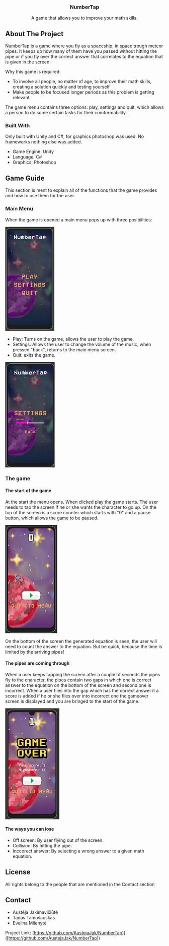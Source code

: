 <div>
 <h3 align="center"> NumberTap</h3>
  <p align="center">
    A game that allows you to improve your math skills.
</div>


<!-- ABOUT THE PROJECT -->
## About The Project

NumberTap is a game where you fly as a spaceship, in space trough meteor pipes. It keeps up how many of them have you passed without hitting the pipe or if you fly over the correct answer that correlates to the equation that is given in the screen. 

Why this game is required:
* To involve all people, no matter of age, to improve their math skills, creating a solution quickly and testing yourself
* Make people to be focused longer periods as this problem is getting relevant.

The game menu contains three options: play, settings and quit, which allows a person to do some certain tasks for their comformability.


### Built With
Only built with Unity and C#, for graphics photoshop was used. No frameworks nothing else was added.

* Game Engine: Unity
* Language: C#
* Graphics: Photoshop


<!-- GAME GUIDE -->
## Game Guide
This section is ment to explain all of the functions that the game provides and how to use them for the user.

### Main Menu
When the game is opened a main menu pops up with three posibilities:

![Menu page](https://github.com/AustejaJak/NumberTap/blob/39cf72ae2333187375bf63139beb303a03b532d6/menu.png)

* Play: Turns on the game, allows the user to play the game.
* Settings: Allows the user to change the volume of the music, when pressed "back", returns to the main menu screen.
* Quit: exits the game.

![Setting page](https://github.com/AustejaJak/NumberTap/blob/39cf72ae2333187375bf63139beb303a03b532d6/settings.png)

### The game
#### The start of the game
At the start the menu opens. When clicked play the game starts. The user needs to tap the screen if he or she wants the character to go up. On the top of the screen is a score counter which starts with "0" and a pause button, which allows the game to be paused. 

![Pause page](https://github.com/AustejaJak/NumberTap/blob/39cf72ae2333187375bf63139beb303a03b532d6/pause.png)

On the bottom of the screen the generated equation is seen, the user will need to count the answer to the equation. But be quick, because the time is limited by the arriving pipes!

#### The pipes are coming through
When a user keeps tapping the screen after a couple of seconds the pipes fly to the character, the pipes contain two gaps in which one is correct answer to the equation on the bottom of the screen and second one is incorrect. When a user flies into the gap which has the correct answer it a score is added if he or she flies over into incorrect one the gameover screen is displayed and you are bringed to the start of the game.

![GameOver page](https://github.com/AustejaJak/NumberTap/blob/39cf72ae2333187375bf63139beb303a03b532d6/over.png)

#### The ways you can lose
* Off screen: By user flying out of the screen.
* Collision: By hitting the pipe.
* Inccorect answer: By selecting a wrong answer to a given math equation.

<!-- LICENSE -->
## License

All rights belong to the people that are mentioned in the Contact section



<!-- CONTACT -->
## Contact

* Austėja Jakimavičiūtė
* Tadas Tamošauskas
* Evelina Milenytė

Project Link: (https://github.com/AustejaJak/NumberTap)]([https://github.com/AustejaJak/NumberTap])


